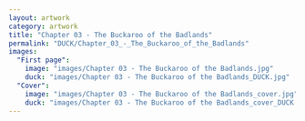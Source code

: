 ```yaml
---
layout: artwork
category: artwork
title: "Chapter 03 - The Buckaroo of the Badlands"
permalink: "DUCK/Chapter_03_-_The_Buckaroo_of_the_Badlands"
images:
  "First page":
    image: "images/Chapter 03 - The Buckaroo of the Badlands.jpg"
    duck: "images/Chapter 03 - The Buckaroo of the Badlands_DUCK.jpg"
  "Cover":
    image: "images/Chapter 03 - The Buckaroo of the Badlands_cover.jpg"
    duck: "images/Chapter 03 - The Buckaroo of the Badlands_cover_DUCK.jpg"
---
```


